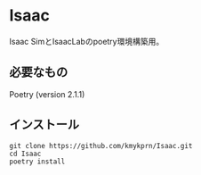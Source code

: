 # Isaac
Isaac SimとIsaacLabのpoetry環境構築用。

## 必要なもの
Poetry (version 2.1.1)

## インストール
```
git clone https://github.com/kmykprn/Isaac.git
cd Isaac
poetry install
```
